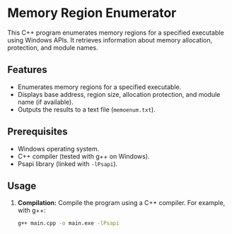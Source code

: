 # Memory Region Enumerator

This C++ program enumerates memory regions for a specified executable using Windows APIs. It retrieves information about memory allocation, protection, and module names.

## Features

- Enumerates memory regions for a specified executable.
- Displays base address, region size, allocation protection, and module name (if available).
- Outputs the results to a text file (`memoenum.txt`).

## Prerequisites

- Windows operating system.
- C++ compiler (tested with g++ on Windows).
- Psapi library (linked with `-lPsapi`).

## Usage

1. **Compilation:**
   Compile the program using a C++ compiler. For example, with g++:

   ```bash
   g++ main.cpp -o main.exe -lPsapi
